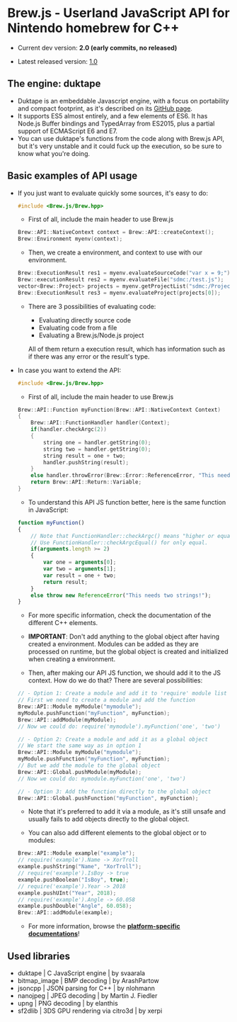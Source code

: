 # Brew.js - Userland JavaScript API for Nintendo homebrew for C++

- Current dev version: **2.0 (early commits, no released)**

- Latest released version: [1.0](https://github.com/XorTroll/Brew.js/releases/latest)

## The engine: duktape

   - Duktape is an embeddable Javascript engine, with a focus on portability and compact footprint, as it's described on its [GitHub page](https://github.com/svaarala/duktape).
   - It supports ES5 almost entirely, and a few elements of ES6. It has Node.js Buffer bindings and TypedArray from ES2015, plus a partial support of ECMAScript E6 and E7.
   - You can use duktape's functions from the code along with Brew.js API, but it's very unstable and it could fuck up the execution, so be sure to know what you're doing.

## Basic examples of API usage

 - If you just want to evaluate quickly some sources, it's easy to do:

    ``` cpp
    #include <Brew.js/Brew.hpp>
    ```

   - First of all, include the main header to use Brew.js

   ``` cpp
   Brew::API::NativeContext context = Brew::API::createContext();
   Brew::Environment myenv(context);
   ```

   - Then, we create a environment, and context to use with our environment.

   ``` cpp
   Brew::ExecutionResult res1 = myenv.evaluateSourceCode("var x = 9;");
   Brew::executionResult res2 = myenv.evaluateFile("sdmc:/test.js");
   vector<Brew::Project> projects = myenv.getProjectList("sdmc:/Projects");
   Brew::ExecutionResult res3 = myenv.evaluateProject(projects[0]);
   ```

   - There are 3 possibilities of evaluating code:
     - Evaluating directly source code
     - Evaluating code from a file
     - Evaluating a Brew.js/Node.js project

     All of them return a execution result, which has information such as if there was any error or the result's type.

- In case you want to extend the API:

    ``` cpp
    #include <Brew.js/Brew.hpp>
    ```

   - First of all, include the main header to use Brew.js

   ``` cpp
   Brew::API::Function myFunction(Brew::API::NativeContext Context)
   {
       Brew::API::FunctionHandler handler(Context);
       if(handler.checkArgc(2))
       {
           string one = handler.getString(0);
           string two = handler.getString(0);
           string result = one + two;
           handler.pushString(result);
       }
       else handler.throwError(Brew::Error::ReferenceError, "This needs two strings!");
       return Brew::API::Return::Variable;
   }
   ```

   - To understand this API JS function better, here is the same function in JavaScript:

   ``` js
   function myFunction()
   {
       // Note that FunctionHandler::checkArgc() means "higher or equal"
       // Use FunctionHandler::checkArgcEqual() for only equal.
       if(arguments.length >= 2)
       {
           var one = arguments[0];
           var two = arguments[1];
           var result = one + two;
           return result;
       }
       else throw new ReferenceError("This needs two strings!");
   }
   ```

   - For more specific information, check the documentation of the different C++ elements.

   - **IMPORTANT**: Don't add anything to the global object after having created a environment. Modules can be added as they are processed on runtime, but the global object is created and initialized when creating a environment.

   - Then, after making our API JS function, we should add it to the JS context. How do we do that? There are several possibilities:

   ``` cpp
   // - Option 1: Create a module and add it to 'require' module list
   // First we need to create a module and add the function
   Brew::API::Module myModule("mymodule");
   myModule.pushFunction("myFunction", myFunction);
   Brew::API::addModule(myModule);
   // Now we could do: require('mymodule').myFunction('one', 'two')

   // - Option 2: Create a module and add it as a global object
   // We start the same way as in option 1
   Brew::API::Module myModule("mymodule");
   myModule.pushFunction("myFunction", myFunction);
   // But we add the module to the global object
   Brew::API::Global.pushModule(myModule);
   // Now we could do: mymodule.myFunction('one', 'two')

   // - Option 3: Add the function directly to the global object
   Brew::API::Global.pushFunction("myFunction", myFunction);
   ```

   - Note that it's preferred to add it via a module, as it's still unsafe and usually fails to add objects directly to the global object.

   - You can also add different elements to the global object or to modules:

   ``` cpp
   Brew::API::Module example("example");
   // require('example').Name -> XorTroll
   example.pushString("Name", "XorTroll");
   // require('example').IsBoy -> true
   example.pushBoolean("IsBoy", true);
   // require('example').Year -> 2018
   example.pushUInt("Year", 2018);
   // require('example').Angle -> 60.058
   example.pushDouble("Angle", 60.058);
   Brew::API::addModule(example);
   ```

   - For more information, browse the **[platform-specific documentations](https://XorTroll.github.io/Brew.js)**!

## Used libraries

   - duktape | C JavaScript engine | by svaarala
   - bitmap_image | BMP decoding | by ArashPartow
   - jsoncpp | JSON parsing for C++ | by nlohmann
   - nanojpeg | JPEG decoding | by Martin J. Fiedler
   - upng | PNG decoding | by elanthis
   - sf2dlib | 3DS GPU rendering via citro3d | by xerpi